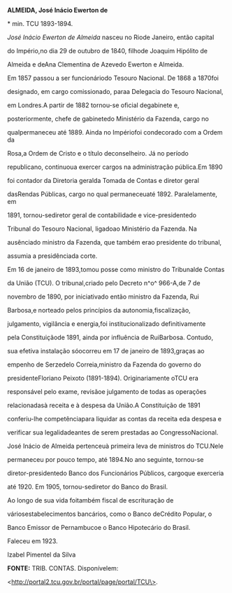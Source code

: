 **ALMEIDA, José Inácio Ewerton de**



\* min. TCU 1893-1894.



*José Inácio Ewerton de Almeida* nasceu no Riode Janeiro, então capital

do Império,no dia 29 de outubro de 1840, filhode Joaquim Hipólito de

Almeida e deAna Clementina de Azevedo Ewerton e Almeida.



Em 1857 passou a ser funcionáriodo Tesouro Nacional. De 1868 a 1870foi

designado, em cargo comissionado, paraa Delegacia do Tesouro Nacional,

em Londres.A partir de 1882 tornou-se oficial degabinete e,

posteriormente, chefe de gabinetedo Ministério da Fazenda, cargo no

qualpermaneceu até 1889. Ainda no Impériofoi condecorado com a Ordem da

Rosa,a Ordem de Cristo e o título deconselheiro. Já no período

republicano, continuoua exercer cargos na administração pública.Em 1890

foi contador da Diretoria geralda Tomada de Contas e diretor geral

dasRendas Públicas, cargo no qual permaneceuaté 1892. Paralelamente, em

1891, tornou-sediretor geral de contabilidade e vice-presidentedo

Tribunal do Tesouro Nacional, ligadoao Ministério da Fazenda. Na

ausênciado ministro da Fazenda, que também erao presidente do tribunal,

assumia a presidênciada corte.



Em 16 de janeiro de 1893,tomou posse como ministro do Tribunalde Contas

da União (TCU). O tribunal,criado pelo Decreto n^o^ 966-A,de 7 de

novembro de 1890, por iniciativado então ministro da Fazenda, Rui

Barbosa,e norteado pelos princípios da autonomia,fiscalização,

julgamento, vigilância e energia,foi institucionalizado definitivamente

pela Constituiçãode 1891, ainda por influência de RuiBarbosa. Contudo,

sua efetiva instalação sóocorreu em 17 de janeiro de 1893,graças ao

empenho de Serzedelo Correia,ministro da Fazenda do governo do

presidenteFloriano Peixoto (1891-1894). Originariamente oTCU era

responsável pelo exame, revisãoe julgamento de todas as operações

relacionadasà receita e à despesa da União.A Constituição de 1891

conferiu-lhe competênciapara liquidar as contas da receita eda despesa e

verificar sua legalidadeantes de serem prestadas ao CongressoNacional.



José Inácio de Almeida pertenceuà primeira leva de ministros do TCU.Nele

permaneceu por pouco tempo, até 1894.No ano seguinte, tornou-se

diretor-presidentedo Banco dos Funcionários Públicos, cargoque exerceria

até 1920. Em 1905, tornou-sediretor do Banco do Brasil.



Ao longo de sua vida foitambém fiscal de escrituração de

váriosestabelecimentos bancários, como o Banco deCrédito Popular, o

Banco Emissor de Pernambucoe o Banco Hipotecário do Brasil.



Faleceu em 1923.



Izabel Pimentel da Silva



**FONTE:** TRIB. CONTAS. Disponívelem:

\<http://portal2.tcu.gov.br/portal/page/portal/TCU\>.

